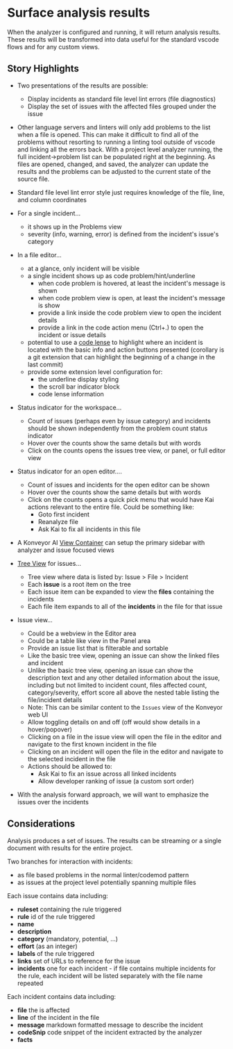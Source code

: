 # Surface analysis results

When the analyzer is configured and running, it will return analysis results.  These results will be transformed into data useful for the standard vscode flows and for any custom views.

## Story Highlights

  - Two presentations of the results are possible:
    - Display incidents as standard file level lint errors (file diagnostics)
    - Display the set of issues with the affected files grouped under the issue

  - Other language servers and linters will only add problems to the list when a file is opened.  This can make it difficult to find all of the problems without resorting to running a linting tool outside of vscode and linking all the errors back.  With a project level analyzer running, the full incident->problem list can be populated right at the beginning.  As files are opened, changed, and saved, the analyzer can update the results and the problems can be adjusted to the current state of the source file.

  - Standard file level lint error style just requires knowledge of the file, line, and column coordinates

  - For a single incident...
    - it shows up in the Problems view
    - severity (info, warning, error) is defined from the incident's issue's category

  - In a file editor...
    - at a glance, only incident will be visible
    - a single incident shows up as code problem/hint/underline
      - when code problem is hovered, at least the incident's message is shown
      - when code problem view is open, at least the incident's message is show
      - provide a link inside the code problem view to open the incident details
      - provide a link in the code action menu (Ctrl+.) to open the incident or issue details
    - potential to use a [code lense](https://code.visualstudio.com/api/language-extensions/programmatic-language-features#codelens-show-actionable-context-information-within-source-code) to highlight where an incident is located with the basic info and action buttons presented (corollary is a git extension that can highlight the beginning of a change in the last commit)
    - provide some extension level configuration for:
      - the underline display styling
      - the scroll bar indicator block
      - code lense information

  - Status indicator for the workspace...
    - Count of issues (perhaps even by issue category) and incidents should be shown independently from the problem count status indicator
    - Hover over the counts show the same details but with words
    - Click on the counts opens the issues tree view, or panel, or full editor view

  - Status indicator for an open editor....
    - Count of issues and incidents for the open editor can be shown
    - Hover over the counts show the same details but with words
    - Click on the counts opens a quick pick menu that would have Kai actions relevant to the entire file.  Could be something like:
      - Goto first incident
      - Reanalyze file
      - Ask Kai to fix all incidents in this file

  - A Konveyor AI [View Container](https://code.visualstudio.com/api/ux-guidelines/views#view-containers) can setup the primary sidebar with analyzer and issue focused views

  - [Tree View](https://code.visualstudio.com/api/ux-guidelines/views#tree-views) for issues...
    - Tree view where data is listed by: Issue > File > Incident
    - Each __issue__ is a root item on the tree
    - Each issue item can be expanded to view the __files__ containing the incidents
    - Each file item expands to all of the __incidents__ in the file for that issue

  - Issue view...
    - Could be a webview in the Editor area
    - Could be a table like view in the Panel area
    - Provide an issue list that is filterable and sortable
    - Like the basic tree view, opening an issue can show the linked files and incident
    - Unlike the basic tree view, opening an issue can show the description text and any other detailed information about the issue, including but not limited to incident count, files affected count, category/severity, effort score all above the nested table listing the file/incident details
    - Note: This can be similar content to the `Issues` view of the Konveyor web UI
    - Allow toggling details on and off (off would show details in a hover/popover)
    - Clicking on a file in the issue view will open the file in the editor and navigate to the first known incident in the file
    - Clicking on an incident will open the file in the editor and navigate to the selected incident in the file
    - Actions should be allowed to:
      - Ask Kai to fix an issue across all linked incidents
      - Allow developer ranking of issue (a custom sort order)

  - With the analysis forward approach, we will want to emphasize the issues over the incidents


## Considerations

Analysis produces a set of issues.  The results can be streaming or a single document with results for the entire project.

Two branches for interaction with incidents:
  - as file based problems in the normal linter/codemod pattern
  - as issues at the project level potentially spanning multiple files

Each issue contains data including:
  - __ruleset__ containing the rule triggered
  - __rule__ id of the rule triggered
  - __name__
  - __description__
  - __category__ (mandatory, potential, ...)
  - __effort__ (as an integer)
  - __labels__ of the rule triggered
  - __links__ set of URLs to reference for the issue
  - __incidents__ one for each incident - if file contains multiple incidents for the rule, each incident will be listed separately with the file name repeated

Each incident contains data including:
  - __file__ the is affected
  - __line__ of the incident in the file
  - __message__ markdown formatted message to describe the incident
  - __codeSnip__ code snippet of the incident extracted by the analyzer
  - __facts__

